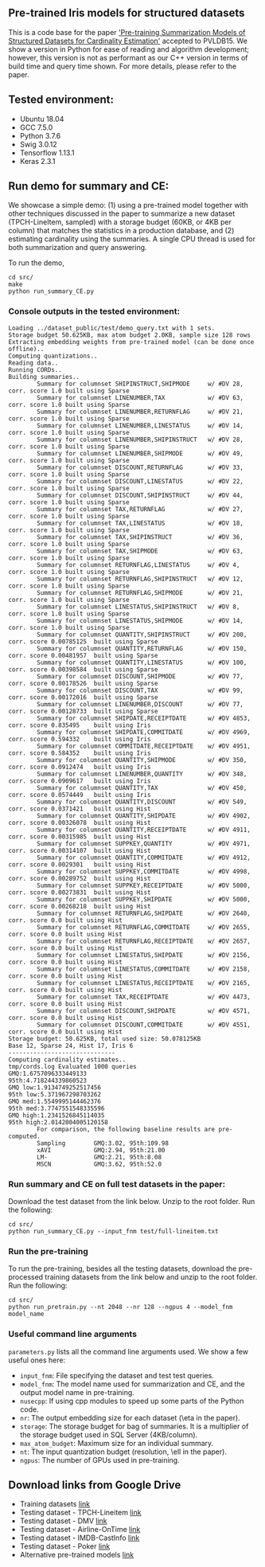 ## Pre-trained Iris models for structured datasets
This is a code base for the paper ['Pre-training Summarization Models of Structured Datasets for Cardinality Estimation'](http://yao.lu/iris.pdf) accepted to PVLDB15.  We show a version in Python for ease of reading and algorithm development; however, this version is not as performant as our C++ version in terms of build time and query time shown. For more details, please refer to the paper. 

## Tested environment: 
- Ubuntu 18.04
- GCC 7.5.0
- Python 3.7.6
- Swig 3.0.12
- Tensorflow 1.13.1
- Keras 2.3.1

## Run demo for summary and CE: 
We showcase a simple demo: (1) using a pre-trained model together with other techniques discussed in the paper to summarize a new dataset (TPCH-LineItem, sampled) with a storage budget (60KB, or 4KB per column) that matches the statistics in a production database, and (2) estimating cardinality using the summaries. A single CPU thread is used for both summarization and query answering.

To run the demo, 
```
cd src/
make
python run_summary_CE.py
```

### Console outputs in the tested environment:
```
Loading ../dataset_public/test/demo_query.txt with 1 sets.
Storage budget 50.625KB, max atom budget 2.0KB, sample size 128 rows
Extracting embedding weights from pre-trained model (can be done once offline)..
Computing quantizations..
Reading data..
Running CORDs..
Building summaries..
        Summary for columnset SHIPINSTRUCT,SHIPMODE     w/ #DV 28,      corr. score 1.0 built using Sparse
        Summary for columnset LINENUMBER,TAX            w/ #DV 63,      corr. score 1.0 built using Sparse
        Summary for columnset LINENUMBER,RETURNFLAG     w/ #DV 21,      corr. score 1.0 built using Sparse
        Summary for columnset LINENUMBER,LINESTATUS     w/ #DV 14,      corr. score 1.0 built using Sparse
        Summary for columnset LINENUMBER,SHIPINSTRUCT   w/ #DV 28,      corr. score 1.0 built using Sparse
        Summary for columnset LINENUMBER,SHIPMODE       w/ #DV 49,      corr. score 1.0 built using Sparse
        Summary for columnset DISCOUNT,RETURNFLAG       w/ #DV 33,      corr. score 1.0 built using Sparse
        Summary for columnset DISCOUNT,LINESTATUS       w/ #DV 22,      corr. score 1.0 built using Sparse
        Summary for columnset DISCOUNT,SHIPINSTRUCT     w/ #DV 44,      corr. score 1.0 built using Sparse
        Summary for columnset TAX,RETURNFLAG            w/ #DV 27,      corr. score 1.0 built using Sparse
        Summary for columnset TAX,LINESTATUS            w/ #DV 18,      corr. score 1.0 built using Sparse
        Summary for columnset TAX,SHIPINSTRUCT          w/ #DV 36,      corr. score 1.0 built using Sparse
        Summary for columnset TAX,SHIPMODE              w/ #DV 63,      corr. score 1.0 built using Sparse
        Summary for columnset RETURNFLAG,LINESTATUS     w/ #DV 4,       corr. score 1.0 built using Sparse
        Summary for columnset RETURNFLAG,SHIPINSTRUCT   w/ #DV 12,      corr. score 1.0 built using Sparse
        Summary for columnset RETURNFLAG,SHIPMODE       w/ #DV 21,      corr. score 1.0 built using Sparse
        Summary for columnset LINESTATUS,SHIPINSTRUCT   w/ #DV 8,       corr. score 1.0 built using Sparse
        Summary for columnset LINESTATUS,SHIPMODE       w/ #DV 14,      corr. score 1.0 built using Sparse
        Summary for columnset QUANTITY,SHIPINSTRUCT     w/ #DV 200,     corr. score 0.00785125  built using Sparse
        Summary for columnset QUANTITY,RETURNFLAG       w/ #DV 150,     corr. score 0.00481957  built using Sparse
        Summary for columnset QUANTITY,LINESTATUS       w/ #DV 100,     corr. score 0.00398584  built using Sparse
        Summary for columnset DISCOUNT,SHIPMODE         w/ #DV 77,      corr. score 0.00178526  built using Sparse
        Summary for columnset DISCOUNT,TAX              w/ #DV 99,      corr. score 0.00172016  built using Sparse
        Summary for columnset LINENUMBER,DISCOUNT       w/ #DV 77,      corr. score 0.00128733  built using Sparse
        Summary for columnset SHIPDATE,RECEIPTDATE      w/ #DV 4853,    corr. score 0.835495    built using Iris
        Summary for columnset SHIPDATE,COMMITDATE       w/ #DV 4969,    corr. score 0.594332    built using Iris
        Summary for columnset COMMITDATE,RECEIPTDATE    w/ #DV 4951,    corr. score 0.584352    built using Iris
        Summary for columnset QUANTITY,SHIPMODE         w/ #DV 350,     corr. score 0.0912474   built using Iris
        Summary for columnset LINENUMBER,QUANTITY       w/ #DV 348,     corr. score 0.0909617   built using Iris
        Summary for columnset QUANTITY,TAX              w/ #DV 450,     corr. score 0.0574449   built using Iris
        Summary for columnset QUANTITY,DISCOUNT         w/ #DV 549,     corr. score 0.0371421   built using Hist
        Summary for columnset QUANTITY,SHIPDATE         w/ #DV 4902,    corr. score 0.00326078  built using Hist
        Summary for columnset QUANTITY,RECEIPTDATE      w/ #DV 4911,    corr. score 0.00315985  built using Hist
        Summary for columnset SUPPKEY,QUANTITY          w/ #DV 4971,    corr. score 0.00314107  built using Hist
        Summary for columnset QUANTITY,COMMITDATE       w/ #DV 4912,    corr. score 0.0029301   built using Hist
        Summary for columnset SUPPKEY,COMMITDATE        w/ #DV 4998,    corr. score 0.00289752  built using Hist
        Summary for columnset SUPPKEY,RECEIPTDATE       w/ #DV 5000,    corr. score 0.00273831  built using Hist
        Summary for columnset SUPPKEY,SHIPDATE          w/ #DV 5000,    corr. score 0.00268218  built using Hist
        Summary for columnset RETURNFLAG,SHIPDATE       w/ #DV 2640,    corr. score 0.0 built using Hist
        Summary for columnset RETURNFLAG,COMMITDATE     w/ #DV 2655,    corr. score 0.0 built using Hist
        Summary for columnset RETURNFLAG,RECEIPTDATE    w/ #DV 2657,    corr. score 0.0 built using Hist
        Summary for columnset LINESTATUS,SHIPDATE       w/ #DV 2156,    corr. score 0.0 built using Hist
        Summary for columnset LINESTATUS,COMMITDATE     w/ #DV 2158,    corr. score 0.0 built using Hist
        Summary for columnset LINESTATUS,RECEIPTDATE    w/ #DV 2165,    corr. score 0.0 built using Hist
        Summary for columnset TAX,RECEIPTDATE           w/ #DV 4473,    corr. score 0.0 built using Hist
        Summary for columnset DISCOUNT,SHIPDATE         w/ #DV 4571,    corr. score 0.0 built using Hist
        Summary for columnset DISCOUNT,COMMITDATE       w/ #DV 4551,    corr. score 0.0 built using Hist
Storage budget: 50.625KB, total used size: 50.078125KB
Base 12, Sparse 24, Hist 17, Iris 6
------------------------------
Computing cardinality estimates..
tmp/cords.log Evaluated 1000 queries
GMQ:1.6757096333449133
95th:4.718244339860523
GMQ low:1.9134749252517456
95th low:5.371967298703262
GMQ med:1.5549995144462376
95th med:3.7747551548335596
GMQ high:1.2341526845114035
95th high:2.0142004005120158
        For comparison, the following baseline results are pre-computed.
        Sampling        GMQ:3.02, 95th:109.98
        xAVI            GMQ:2.94, 95th:21.00
        LM-             GMQ:2.21, 95th:8.08
        MSCN            GMQ:3.62, 95th:52.0
```
### Run summary and CE on full test datasets in the paper: 
Download the test dataset from the link below. Unzip to the root folder. Run the following:
```
cd src/
python run_summary_CE.py --input_fnm test/full-lineitem.txt 
```
### Run the pre-training
To run the pre-training, besides all the testing datasets, download the pre-processed training datasets from the link below and unzip to the root folder. Run the following:
```
cd src/
python run_pretrain.py --nt 2048 --nr 128 --ngpus 4 --model_fnm model_name
```
### Useful command line arguments
`parameters.py` lists all the command line arguments used. We show a few useful ones here:
- `input_fnm`: File specifying the dataset and test test queries. 
- `model_fnm`: The model name used for summarization and CE, and the output model name in pre-training.
- `nusecpp`: If using cpp modules to speed up some parts of the Python code.
- `nr`: The output embedding size for each dataset (\eta in the paper). 
- `storage`: The storage budget for bag of summaries. It is a multiplier of the storage budget used in SQL Server (4KB/column). 
- `max_atom_budget`: Maximum size for an individual summary. 
- `nt`: The input quantization budget (resolution, \ell in the paper).
- `ngpus`: The number of GPUs used in pre-training.
## Download links from Google Drive
- Training datasets [link](https://drive.google.com/file/d/1-S8lkyhOcurUd1BuV6PJekPcSToSyFEo/view?usp=sharing)
- Testing dataset - TPCH-Lineitem [link](https://drive.google.com/file/d/11Xnrn9n4c4RSHuNjKk-ILw41nJ4TMsws/view?usp=sharing)
- Testing dataset - DMV [link](https://drive.google.com/file/d/11U04XtCQZeK5ClLtnTRNsfaESn0fX5LQ/view?usp=sharing)
- Testing dataset - Airline-OnTime [link](https://drive.google.com/file/d/11OPmwHzVxAFLxL2dFnSSKE9iL_lkeXPH/view?usp=sharing)
- Testing dataset - IMDB-CastInfo [link](https://drive.google.com/file/d/11SBnarUKq_zxVVMpMEbpKXCpsZIjnl6b/view?usp=sharing)
- Testing dataset - Poker [link](https://drive.google.com/file/d/11YcZIWRQjOIhOzyYC07PVWwDN_iag-G6/view?usp=sharing)
- Alternative pre-trained models [link](https://drive.google.com/file/d/11ZUZJvwk4wQ-57RZaQ9U37xfd_kAc9qb/view?usp=sharing)
